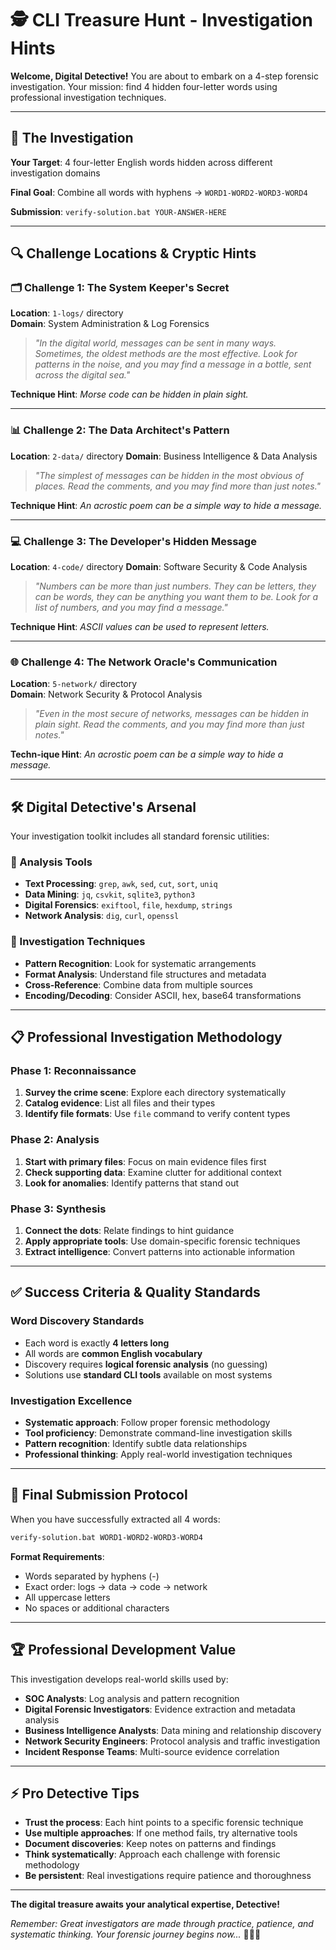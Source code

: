 # 🕵️ CLI Treasure Hunt - Investigation Hints

**Welcome, Digital Detective!** You are about to embark on a 4-step forensic investigation. Your mission: find 4 hidden four-letter words using professional investigation techniques.

---

## 🎯 The Investigation

**Your Target**: 4 four-letter English words hidden across different investigation domains

**Final Goal**: Combine all words with hyphens → `WORD1-WORD2-WORD3-WORD4`

**Submission**: `verify-solution.bat YOUR-ANSWER-HERE`

---

## 🔍 Challenge Locations & Cryptic Hints

### 🗂️ Challenge 1: The System Keeper's Secret
**Location**: `1-logs/` directory  
**Domain**: System Administration & Log Forensics

> *"In the digital world, messages can be sent in many ways. Sometimes, the oldest methods are the most effective. Look for patterns in the noise, and you may find a message in a bottle, sent across the digital sea."*

**Technique Hint**: *Morse code can be hidden in plain sight.*

---

### 📊 Challenge 2: The Data Architect's Pattern  
**Location**: `2-data/` directory
**Domain**: Business Intelligence & Data Analysis

> *"The simplest of messages can be hidden in the most obvious of places. Read the comments, and you may find more than just notes."*

**Technique Hint**: *An acrostic poem can be a simple way to hide a message.*

---

### 💻 Challenge 3: The Developer's Hidden Message
**Location**: `4-code/` directory
**Domain**: Software Security & Code Analysis

> *"Numbers can be more than just numbers. They can be letters, they can be words, they can be anything you want them to be. Look for a list of numbers, and you may find a message."*

**Technique Hint**: *ASCII values can be used to represent letters.*

---

### 🌐 Challenge 4: The Network Oracle's Communication
**Location**: `5-network/` directory  
**Domain**: Network Security & Protocol Analysis

> *"Even in the most secure of networks, messages can be hidden in plain sight. Read the comments, and you may find more than just notes."*

**Techn-ique Hint**: *An acrostic poem can be a simple way to hide a message.*

---

## 🛠️ Digital Detective's Arsenal

Your investigation toolkit includes all standard forensic utilities:

### 🔬 Analysis Tools
- **Text Processing**: `grep`, `awk`, `sed`, `cut`, `sort`, `uniq`
- **Data Mining**: `jq`, `csvkit`, `sqlite3`, `python3`
- **Digital Forensics**: `exiftool`, `file`, `hexdump`, `strings`
- **Network Analysis**: `dig`, `curl`, `openssl`

### 🧩 Investigation Techniques
- **Pattern Recognition**: Look for systematic arrangements
- **Format Analysis**: Understand file structures and metadata
- **Cross-Reference**: Combine data from multiple sources
- **Encoding/Decoding**: Consider ASCII, hex, base64 transformations

---

## 📋 Professional Investigation Methodology

### Phase 1: Reconnaissance
1. **Survey the crime scene**: Explore each directory systematically
2. **Catalog evidence**: List all files and their types
3. **Identify file formats**: Use `file` command to verify content types

### Phase 2: Analysis
1. **Start with primary files**: Focus on main evidence files first
2. **Check supporting data**: Examine clutter for additional context
3. **Look for anomalies**: Identify patterns that stand out

### Phase 3: Synthesis
1. **Connect the dots**: Relate findings to hint guidance
2. **Apply appropriate tools**: Use domain-specific forensic techniques
3. **Extract intelligence**: Convert patterns into actionable information

---

## ✅ Success Criteria & Quality Standards

### Word Discovery Standards
- Each word is exactly **4 letters long**
- All words are **common English vocabulary**
- Discovery requires **logical forensic analysis** (no guessing)
- Solutions use **standard CLI tools** available on most systems

### Investigation Excellence
- **Systematic approach**: Follow proper forensic methodology
- **Tool proficiency**: Demonstrate command-line investigation skills
- **Pattern recognition**: Identify subtle data relationships
- **Professional thinking**: Apply real-world investigation techniques

---

## 🎯 Final Submission Protocol

When you have successfully extracted all 4 words:

```bash
verify-solution.bat WORD1-WORD2-WORD3-WORD4
```

**Format Requirements**:
- Words separated by hyphens (-)  
- Exact order: logs → data → code → network
- All uppercase letters
- No spaces or additional characters

---

## 🏆 Professional Development Value

This investigation develops real-world skills used by:

- **SOC Analysts**: Log analysis and pattern recognition
- **Digital Forensic Investigators**: Evidence extraction and metadata analysis  
- **Business Intelligence Analysts**: Data mining and relationship discovery
- **Network Security Engineers**: Protocol analysis and traffic investigation
- **Incident Response Teams**: Multi-source evidence correlation

---

## ⚡ Pro Detective Tips

- **Trust the process**: Each hint points to a specific forensic technique
- **Use multiple approaches**: If one method fails, try alternative tools
- **Document discoveries**: Keep notes on patterns and findings
- **Think systematically**: Approach each challenge with forensic methodology
- **Be persistent**: Real investigations require patience and thoroughness

---

**The digital treasure awaits your analytical expertise, Detective!**

*Remember: Great investigators are made through practice, patience, and systematic thinking. Your forensic journey begins now...* 🏴‍☠️💎
